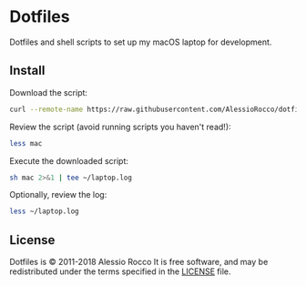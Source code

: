 Dotfiles
========

Dotfiles and shell scripts to set up my macOS laptop for development.

Install
-------

Download the script:

```sh
curl --remote-name https://raw.githubusercontent.com/AlessioRocco/dotfiles/master/mac
```

Review the script (avoid running scripts you haven't read!):

```sh
less mac
```

Execute the downloaded script:

```sh
sh mac 2>&1 | tee ~/laptop.log
```

Optionally, review the log:

```sh
less ~/laptop.log
```

License
-------

Dotfiles is © 2011-2018 Alessio Rocco
It is free software,
and may be redistributed under the terms specified in the [LICENSE] file.

[LICENSE]: LICENSE
